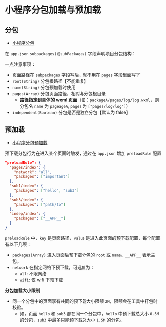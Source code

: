 # 小程序分包加载与预加载

## 分包

- [小程序分包](https://developers.weixin.qq.com/miniprogram/dev/framework/subpackages/basic.html)

在 `app.json` `subpackages(或subPackages)` 字段声明项目分包结构：

一点注意事项：

- 页面路径在 `subpackages` 字段写后，就不用在 `pages` 字段里面写了
- `root(String)` 分包根路径【不能重复】
- `name(String)` 分包预加载时使用
- `pages(Array)` 分包页面路径，相对与分包根目录
  - **路径指定到具体的 wxml 页面**（如：`packageA/pages/log/log.wxml`，则分包名 `name` 为 `pageageA`, `pages` 为 `["pages/log/log"]`）
- `independent(Boolean)` 分包是否是独立分包【默认为 false】

## 预加载

- [小程序分包预加载](https://developers.weixin.qq.com/miniprogram/dev/framework/subpackages/preload.html)

预下载分包行为在进入某个页面时触发，通过在 `app.json` 增加 `preloadRule` 配置

```json
"preloadRule": {
  "pages/index": {
    "network": "all",
    "packages": ["important"]
  },
  "sub1/index": {
    "packages": ["hello", "sub3"]
  },
  "sub3/index": {
    "packages": ["path/to"]
  },
  "indep/index": {
    "packages": ["__APP__"]
  }
}
```

`preloadRule` 中，`key` 是页面路径，`value` 是进入此页面的预下载配置，每个配置有以下几项：

- `packages(Array)` 进入页面后预下载分包的 `root` 或 `name`。`__APP__` 表示主包。
- `network` 在指定网络下预下载，可选值为：
  - `all`: 不限网络
  - `wifi`: 仅 wifi 下预下载

**分包加载大小限制**

- 同一个分包中的页面享有共同的预下载大小限额 `2M`，限额会在工具中打包时校验。
  - 如，页面 `hello` 和 `sub3` 都在同一个分包中，`hello` 中预下载总大小 `0.5M` 的分包，`sub3` 中最多只能预下载总大小 `1.5M` 的分包。
